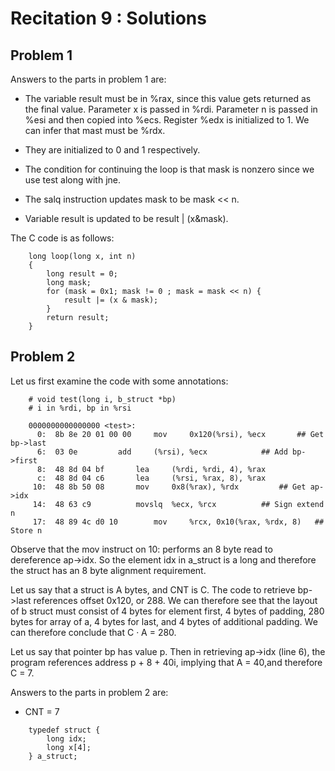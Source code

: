 Recitation 9 : Solutions
=================

## Problem 1

Answers to the parts in problem 1 are:

- The variable result must be in %rax, since this value gets returned as the final value. Parameter x is passed in %rdi. Parameter n is passed in %esi and then copied into %ecs. Register %edx is initialized to 1. We can infer that mast must be %rdx.

- They are initialized to 0 and 1 respectively.

- The condition for continuing the loop is that mask is nonzero since we use test along with jne.

- The salq instruction updates mask to be mask << n.

- Variable result is updated to be result | (x&mask).

The C code is as follows:

```
	long loop(long x, int n)
	{
		long result = 0;
		long mask;
		for (mask = 0x1; mask != 0 ; mask = mask << n) {
			result |= (x & mask);
		}
		return result;
	}
``` 

## Problem 2

Let us first examine the code with some annotations:

```
	# void test(long i, b_struct *bp)
	# i in %rdi, bp in %rsi

	0000000000000000 <test>:
	  0:  8b 8e 20 01 00 00 	mov 	0x120(%rsi), %ecx		## Get bp->last
	  6:  03 0e			add 	(%rsi), %ecx			## Add bp->first
	  8:  48 8d 04 bf 		lea 	(%rdi, %rdi, 4), %rax
	  c:  48 8d 04 c6 		lea 	(%rsi, %rax, 8), %rax
	 10:  48 8b 50 08 		mov 	0x8(%rax), %rdx			## Get ap->idx
	 14:  48 63 c9 			movslq	%ecx, %rcx			## Sign extend n
	 17:  48 89 4c d0 10 		mov 	%rcx, 0x10(%rax, %rdx, 8)	## Store n

```
Observe that the mov instruct on 10: performs an 8 byte read to dereference ap->idx. So the element idx in a_struct is a long and therefore the struct has an 8 byte alignment requirement.

Let us say that a struct is A bytes, and CNT is C. The code to retrieve bp->last references offset 0x120, or 288. We can therefore see that the layout of b struct must consist of 4 bytes for element first, 4 bytes of padding, 280 bytes for array of a, 4 bytes for last, and 4 bytes of additional padding. We can therefore conclude that C · A = 280.

Let us say that pointer bp has value p. Then in retrieving ap->idx (line 6), the program references address p + 8 + 40i, implying that A = 40,and therefore C = 7.

Answers to the parts in problem 2 are:

- CNT = 7

```
	typedef struct {
		long idx;
		long x[4];
	} a_struct;
```